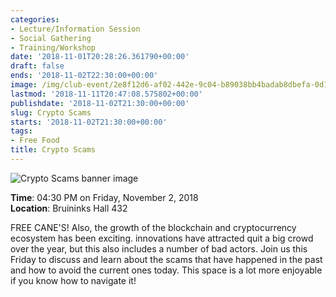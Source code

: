 ```yaml
---
categories:
- Lecture/Information Session
- Social Gathering
- Training/Workshop
date: '2018-11-01T20:28:26.361790+00:00'
draft: false
ends: '2018-11-02T22:30:00+00:00'
image: /img/club-event/2e8f12d6-af02-442e-9c04-b89038bb4badab8dbefa-0d1f-4859-b0d3-3c895e680010.png
lastmod: '2018-11-11T20:47:08.575802+00:00'
publishdate: '2018-11-02T21:30:00+00:00'
slug: Crypto Scams
starts: '2018-11-02T21:30:00+00:00'
tags:
- Free Food
title: Crypto Scams
---
```


<img src="/img/club-event/2e8f12d6-af02-442e-9c04-b89038bb4badab8dbefa-0d1f-4859-b0d3-3c895e680010.png" alt="Crypto Scams banner image" /><br>
    <p class="eventInfo">
        <strong>Time</strong>: 04:30 PM on Friday, November  2, 2018<br>
        <strong>Location</strong>: Bruininks Hall 432
    </p>
    <p>FREE CANE'S! Also, the growth of the blockchain and cryptocurrency ecosystem has been exciting. innovations have attracted quit a big crowd over the year, but this also includes a number of bad actors. Join us this Friday to discuss and learn about the scams that have happened in the past and how to avoid the current ones today. This space is a lot more enjoyable if you know how to navigate it!</p>